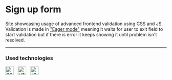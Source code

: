 # Sign up form
Site showcasing usage of advanced frontend validation using CSS and JS. Validation is made in ["Eager mode"][validation-modes] meaning it waits for user to exit field to start validation but if there is error it keeps showing it until problem isn't resolved.

---
### Used technologies
[<img align="left" alt="CSS" width="26px" src="https://cdn.jsdelivr.net/gh/devicons/devicon/icons/css3/css3-original.svg" style="padding-right:10px;"/>][css]
[<img align="left" alt="HTML" width="26px" src="https://cdn.jsdelivr.net/gh/devicons/devicon/icons/html5/html5-original.svg" style="padding-right:10px;"/>][html]
[<img align="left" alt="JS" width="26px" src="https://cdn.jsdelivr.net/gh/devicons/devicon/icons/javascript/javascript-original.svg" style="padding-right:10px;" />][js]

[html]: https://en.wikipedia.org/wiki/HTML
[css]: https://en.wikipedia.org/wiki/CSS
[js]: https://en.wikipedia.org/wiki/JavaScript

[validation-modes]: https://twitter.com/vponamariov/status/1380182211576664067
